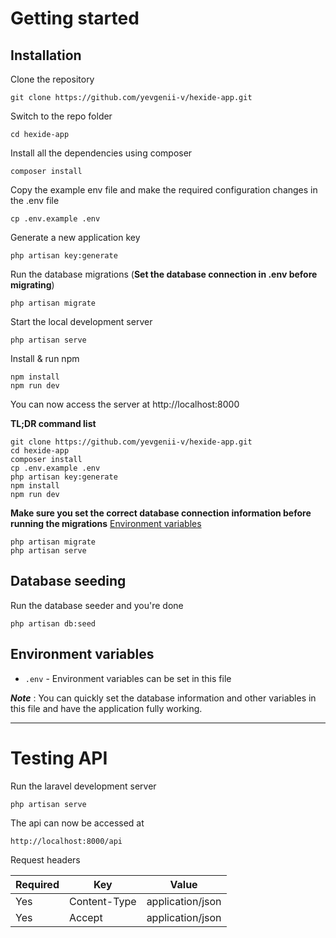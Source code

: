 # Getting started

## Installation

Clone the repository

    git clone https://github.com/yevgenii-v/hexide-app.git

Switch to the repo folder

    cd hexide-app

Install all the dependencies using composer

    composer install

Copy the example env file and make the required configuration changes in the .env file

    cp .env.example .env

Generate a new application key

    php artisan key:generate


Run the database migrations (**Set the database connection in .env before migrating**)

    php artisan migrate

Start the local development server

    php artisan serve

Install & run npm
    
    npm install
    npm run dev 

You can now access the server at http://localhost:8000

**TL;DR command list**

    git clone https://github.com/yevgenii-v/hexide-app.git
    cd hexide-app
    composer install
    cp .env.example .env
    php artisan key:generate
    npm install
    npm run dev 

**Make sure you set the correct database connection information before running the migrations** [Environment variables](#environment-variables)

    php artisan migrate
    php artisan serve

## Database seeding

Run the database seeder and you're done

    php artisan db:seed

## Environment variables

- `.env` - Environment variables can be set in this file

***Note*** : You can quickly set the database information and other variables in this file and have the application fully working.

----------

# Testing API

Run the laravel development server

    php artisan serve

The api can now be accessed at

    http://localhost:8000/api

Request headers

| **Required** 	| **Key**              	 | **Value**         |
|----------	|------------------------|--------------------|
| Yes      	| Content-Type     	     | application/json 	 |
| Yes      	| Accept 	             | application/json 	 |

